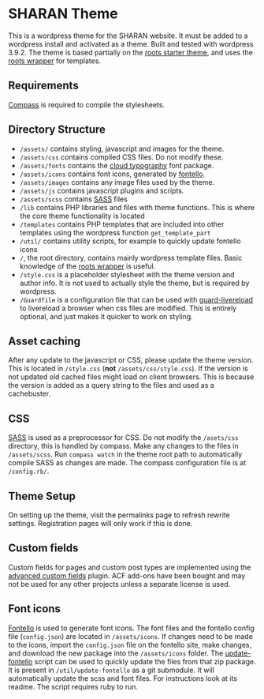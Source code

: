 SHARAN Theme
============
This is a wordpress theme for the SHARAN website. It must be added to a wordpress install and activated as a theme. Built and tested with wordpress 3.9.2. The theme is based partially on the [roots starter theme](http://roots.io/), and uses the [roots wrapper](http://roots.io/an-introduction-to-the-roots-theme-wrapper/) for templates.

Requirements
------------
[Compass](http://compass-style.org/) is required to compile the stylesheets.

Directory Structure
-------------------
- `/assets/` contains styling, javascript and images for the theme.
- `/assets/css` contains compiled CSS files. Do not modify these.
- `/assets/fonts` contains the [cloud typography](http://www.typography.com/) font package.
- `/assets/icons` contains font icons, generated by [fontello](http://fontello.com/).
- `/assets/images` contains any image files used by the theme.
- `/assets/js` contains javascript plugins and scripts.
- `/assets/scss` contains [SASS](http://sass-lang.com/) files
- `/lib` contains PHP libraries and files with theme functions. This is where the core theme functionality is located
- `/templates` contains PHP templates that are included into other templates using the wordpress function `get_template_part`
- `/util/` contains utility scripts, for example to quickly update fontello icons
- `/`, the root directory, contains mainly wordpress template files. Basic knowledge of the [roots wrapper](http://roots.io/an-introduction-to-the-roots-theme-wrapper/) is useful.
- `/style.css` is a placeholder stylesheet with the theme version and author info. It is not used to actually style the theme, but is required by wordpress.
- `/Guardfile` is a configuration file that can be used with [guard-livereload](https://github.com/guard/guard-livereload) to livereload a browser when css files are modified. This is entirely optional, and just makes it quicker to work on styling.

Asset caching
-------------
After any update to the javascript or CSS, please update the theme version. This is located in `/style.css` (**not** `/assets/css/style.css`). If the version is not updated old cached files might load on client browsers. This is because the version is added as a query string to the files and used as a cachebuster.

CSS
---
[SASS](http://sass-lang.com/) is used as a preprocessor for CSS. Do not modify the `/asets/css` directory, this is handled by compass. Make any changes to the files in `/assets/scss`. Run `compass watch` in the theme root path to automatically compile SASS as changes are made. The compass configuration file is at `/config.rb/`.

Theme Setup
-----------
On setting up the theme, visit the permalinks page to refresh rewrite settings. Registration pages will only work if this is done.

Custom fields
-------------
Custom fields for pages and custom post types are implemented using the [advanced custom fields](http://www.advancedcustomfields.com/) plugin. ACF add-ons have been bought and may not be used for any other projects unless a separate license is used.

Font icons
----------
[Fontello](http://fontello.com/) is used to generate font icons. The font files and the fontello config file (`config.json`) are located in `/assets/icons`. If changes need to be made to the icons, import the `config.json` file on the fontello site, make changes, and download the new package into the `/assets/icons` folder. The [update-fontello](https://github.com/rahul-sekhar/update-fontello) script can be used to quickly update the files from that zip package. It is present in `/util/update-fontello` as a git submodule. It will automatically update the scss and font files. For instructions look at its readme. The script requires ruby to run.